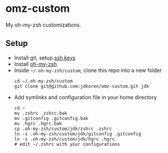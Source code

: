 # omz-custom

My oh-my-zsh customizations.

## Setup

* Install git, setup [ssh keys][1]
* Install [oh-my-zsh][2]
* Inside `~/.oh-my-zsh/custom`, clone this repo into a new folder
  ```shell
  cd ~/.oh-my-zsh/custom
  git clone git@github.com:jdkoren/omz-custom.git jdk
  ```
* Add symlinks and configuration file in your home directory
  ```shell
  cd ~
  mv .zshrc .zshrc.bak
  mv .gitconfig .gitconfig.bak
  mv .hgrc .hgrc.bak
  cp .oh-my-zsh/custom/jdk/zshrc .zshrc
  ln -s .oh-my-zsh/custom/jdk/gitconfig .gitconfig
  ln -s .oh-my-zsh/custom/jdk/hgrc .hgrc
  # edit ~/.zshrc with your configurations
  ```

[1]: https://help.github.com/articles/connecting-to-github-with-ssh/
[2]: https://github.com/robbyrussell/oh-my-zsh#basic-installation